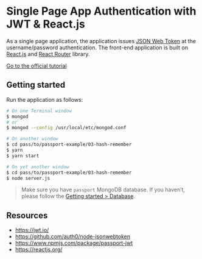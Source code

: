 # Single Page App Authentication with JWT & React.js


As a single page application, the application issues [JSON Web Token](https://jwt.io/) at the  username/password authentication. The front-end application is built on [React.js](https://reactjs.org/) and [React Router](https://github.com/ReactTraining/react-router) library.

[Go to the official tutorial](https://www.mokuji.me/article/passport-jwt-react)

## Getting started

Run the application as follows:

```bash
# On one Terminal window
$ mongod
# or
$ mongod --config /usr/local/etc/mongod.conf

# On another window
$ cd pass/to/passport-example/03-hash-remember
$ yarn
$ yarn start

# On yet another window
$ cd pass/to/passport-example/03-hash-remember
$ node server.js 
```

> Make sure you have `passport` MongoDB database. If you haven’t, please follow the [Getting started > Database](https://github.com/zacfukuda/passport#database).

## Resources

- https://jwt.io/
- https://github.com/auth0/node-jsonwebtoken
- https://www.npmjs.com/package/passport-jwt
- https://reactjs.org/
